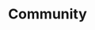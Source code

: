 ---
pid: RS230
title: Community
location_transcription: Rittenhouse Sq.
zipcode: '19104'
outside_phl: 
neighborhood: University City,Belmont,Parkside,Powelton Village
age: '22'
age_range: 20-29
instagram: 
image_file_name: RS_230.jpg
proposal_transcription: I'd really like to see a monument that represents the idea
  of //community// in Philly. I only just moved here a few weeks ago but I've been
  pleasantly surprised by how friendly the people are here. My idea is of a monument
  that's composed of a wide range of people from all diff. backgrounds. Maybe they're
  standing in a circle. Each one is doing something to help the next. Maybe one is
  holding an older neighbor steady himself before he falls another one is translating
  something (a sign?) for a new immigrant. It's the little things that matter, and
  I think Philly as the city of brotherly love could be represented by such a monument.
  Best, Joyce.
topic: Unity
topic_summary: '0'
type: Other No Form
keywords_other: community
credit: Joyce Lee
image_labels: 
twitter: 
facebook: 
permalink: "/monuments/rs230/"
layout: item-page
---